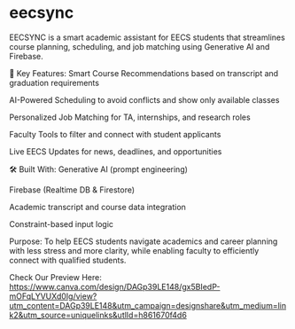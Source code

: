 # eecsync
EECSYNC is a smart academic assistant for EECS students that streamlines course planning, scheduling, and job matching using Generative AI and Firebase.

🔑 Key Features:
Smart Course Recommendations based on transcript and graduation requirements

AI-Powered Scheduling to avoid conflicts and show only available classes

Personalized Job Matching for TA, internships, and research roles

Faculty Tools to filter and connect with student applicants

Live EECS Updates for news, deadlines, and opportunities

🛠️ Built With:
Generative AI (prompt engineering)

Firebase (Realtime DB & Firestore)

Academic transcript and course data integration

Constraint-based input logic

Purpose:
To help EECS students navigate academics and career planning with less stress and more clarity, while enabling faculty to efficiently connect with qualified students.

Check Our Preview Here:
https://www.canva.com/design/DAGp39LE148/gx5BIedP-mOFqLYVUXd0Ig/view?utm_content=DAGp39LE148&utm_campaign=designshare&utm_medium=link2&utm_source=uniquelinks&utlId=h861670f4d6

